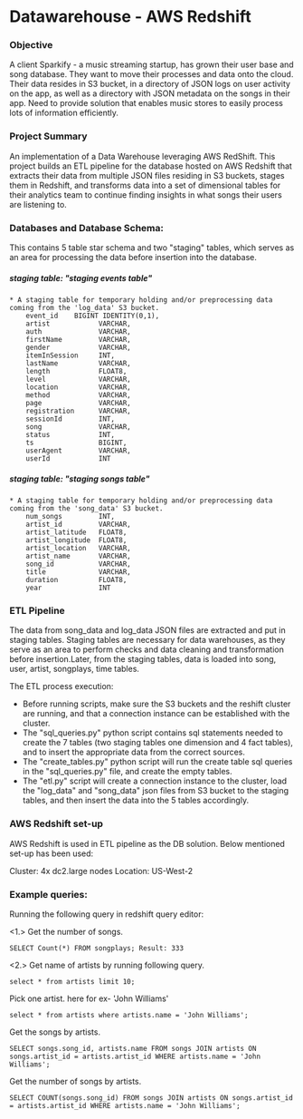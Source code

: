 # Datawarehouse - AWS Redshift

### Objective
A client Sparkify - a music streaming startup, has grown their user base and song database. They want to move their processes and data onto the cloud. Their data resides in S3 bucket, in a directory of JSON logs on user activity on the app, as well as a directory with JSON metadata on the songs in their app. Need to provide solution that enables music stores to easily process lots of information efficiently.

### Project Summary
An implementation of a Data Warehouse leveraging AWS RedShift. This project builds an ETL pipeline for the database hosted on AWS Redshift that extracts their data from multiple JSON files residing in S3 buckets, stages them in Redshift, and transforms data into a set of dimensional tables for their analytics team to continue finding insights in what songs their users are listening to.

### Databases and Database Schema:
This contains 5 table star schema and two "staging" tables, which serves as an area for processing the data before insertion into the database.

##### staging table: "staging events table"
    * A staging table for temporary holding and/or preprocessing data coming from the 'log_data' S3 bucket. 
        event_id    BIGINT IDENTITY(0,1),
        artist            VARCHAR,
        auth              VARCHAR,
        firstName         VARCHAR,
        gender            VARCHAR,
        itemInSession     INT,
        lastName          VARCHAR,
        length            FLOAT8,
        level             VARCHAR,
        location          VARCHAR,
        method            VARCHAR,
        page              VARCHAR,
        registration      VARCHAR,
        sessionId         INT,
        song              VARCHAR,
        status            INT,
        ts                BIGINT,
        userAgent         VARCHAR,
        userId            INT    

##### staging table: "staging songs table"
    * A staging table for temporary holding and/or preprocessing data coming from the 'song_data' S3 bucket.
        num_songs         INT,
        artist_id         VARCHAR,
        artist_latitude   FLOAT8,
        artist_longitude  FLOAT8,
        artist_location   VARCHAR,
        artist_name       VARCHAR, 
        song_id           VARCHAR,
        title             VARCHAR,
        duration          FLOAT8,
        year              INT

### ETL Pipeline
The data from song_data and log_data JSON files are extracted and put in staging tables. Staging tables are necessary for data warehouses, as they serve as an area to perform checks and data cleaning and transformation before insertion.Later, from the staging tables, data is loaded into song, user, artist, songplays, time tables.

The ETL process execution:

* Before running scripts, make sure the S3 buckets and the reshift cluster are running, and that a connection instance can be established with the cluster.
* The "sql_queries.py" python script contains sql statements needed to create the 7 tables (two staging tables one dimension and 4 fact tables), and to insert the appropriate data from the correct sources.
* The "create_tables.py" python script will run the create table sql queries in the "sql_queries.py" file, and create the empty tables. 
* The "etl.py" script will create a connection instance to the cluster, load the "log_data" and "song_data" json files from S3 bucket to the staging tables, and then insert the data into the 5 tables accordingly.


### AWS Redshift set-up
AWS Redshift is used in ETL pipeline as the DB solution. Below mentioned set-up has been used:

Cluster: 4x dc2.large nodes
Location: US-West-2


### Example queries:
Running the following query in redshift query editor: 

<1.> 
Get the number of songs.

`SELECT Count(*) FROM songplays;
Result: 333`

<2.> 
Get name of artists by running following query.

`select * from artists limit 10;`

Pick one artist. here for ex- 'John Williams'

`select * from artists where artists.name = 'John Williams';`

Get the songs by artists.

`SELECT songs.song_id, artists.name FROM songs JOIN artists ON songs.artist_id = artists.artist_id WHERE artists.name = 'John Williams';`

Get the number of songs by artists.

`SELECT COUNT(songs.song_id) FROM songs JOIN artists ON songs.artist_id = artists.artist_id WHERE artists.name = 'John Williams';`
